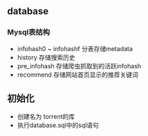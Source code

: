 ## database

### Mysql表结构

- infohash0 ~ infohashf 分表存储metadata
- history 存储搜索历史
- pre_infohash 存储爬虫抓取到的活跃infohash
- recommend 存储网站首页显示的推荐关键词



## 初始化

- 创建名为 torrent的库
- 执行database.sql中的sql语句